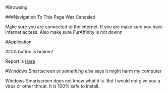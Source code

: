#Browsing

###Navigation To This Page Was Canceled

Make sure you are connected to the internet. If you are make sure you have internet access. Also make sure FurAffinity is not downn


#Application

###A button is broken!

Report is [Here](https://docs.google.com/forms/d/e/1FAIpQLSctRso-lkqm0Q-XaA68L3iAPv4QqqjqCUihQsqJwt1HB5ZgYw/viewform)

#Windows Smartscreen *or something else* says it might harm my computer

Windows Smartscreen does not know what it is. But I would not give you a virus or other threat. It is 100% safe to install.

